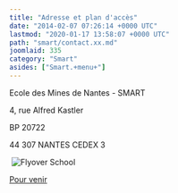 ```yaml
---
title: "Adresse et plan d'accès"
date: "2014-02-07 07:26:14 +0000 UTC"
lastmod: "2020-01-17 13:58:07 +0000 UTC"
path: "smart/contact.xx.md"
joomlaid: 335
category: "Smart"
asides: ["Smart.+menu+"]
---
```

Ecole des Mines de Nantes - SMART

4, rue Alfred Kastler

BP 20722

44 307 NANTES CEDEX 3

 ![Flyover School](images/SMART/Flyover_School.jpg)

[Pour venir](http://www.mines-nantes.fr/fr/Pratique/Venir-a-l-Ecole)
